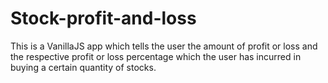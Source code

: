 # Stock-profit-and-loss
This is a VanillaJS app which tells the user the amount of profit or loss and the respective profit or loss percentage which the user has incurred in buying a certain quantity of stocks.
